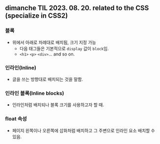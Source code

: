 ## dimanche TIL 2023. 08. 20. related to the CSS (specialize in CSS2)

### 블록

* 위에서 아래로 차례대로 배치됨, 크기 지정 가능
  - 다음 태그들은 기본적으로 ```display``` 값이 ```block```임.
  - ```<h1>``` ```<p>``` ```<div>```... and so on. 
  
### 인라인(Inline)

* 글을 쓰는 방향대로 배치되는 것을 말함.

### 인라인 블록(Inline blocks)

* 인라인처럼 배치되나 블록 크기를 사용하고자 할 때. 

### float 속성

* 페이지 왼쪽이나 오른쪽에 삽화처럼 배치하고 그 주변으로 인라인 요소 배치할 수 있음. 